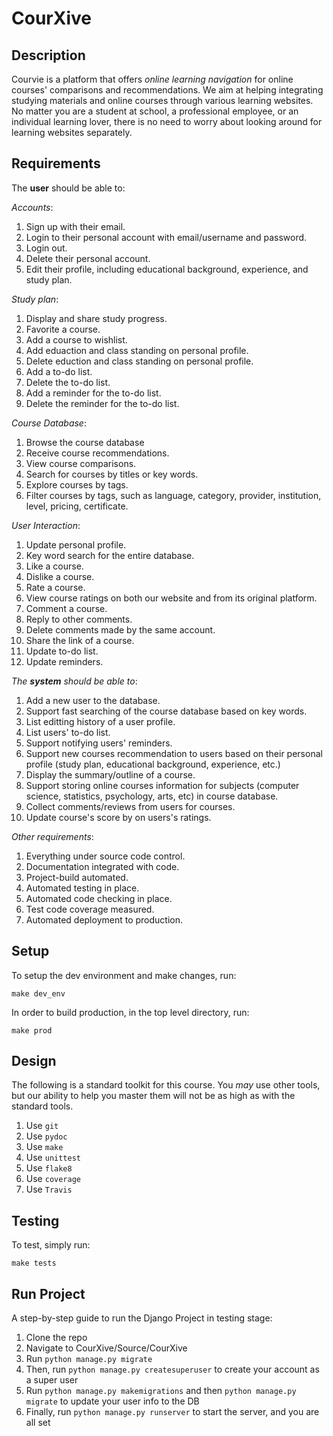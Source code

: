 # CourXive

## Description

Courvie is a platform that offers *online learning navigation* for online courses' comparisons and recommendations. We aim at helping integrating studying materials and online courses through various learning websites. No matter you are a student at school, a professional employee, or an individual learning lover, there is no need to worry about looking around for learning websites separately.

## Requirements

The **user** should be able to:

*Accounts*:
1. Sign up with their email.
1. Login to their personal account with email/username and password.
1. Login out.
1. Delete their personal account.
1. Edit their profile, including educational background, experience, and study plan.

*Study plan*:
1. Display and share study progress.
1. Favorite a course.
2. Add a course to wishlist.
3. Add eduaction and class standing on personal profile.
4. Delete eduction and class standing on personal profile.
5. Add a to-do list.
6. Delete the to-do list.
7. Add a reminder for the to-do list.
8. Delete the reminder for the to-do list.

*Course Database*:
1. Browse the course database
1. Receive course recommendations.
1. View course comparisons.
1. Search for courses by titles or key words.
1. Explore courses by tags.
1. Filter courses by tags, such as language, category, provider, institution, level, pricing, certificate.

*User Interaction*:
1. Update personal profile.
1. Key word search for the entire database.
1. Like a course.
1. Dislike a course.
1. Rate a course.
1. View course ratings on both our website and from its original platform.
1. Comment a course.
1. Reply to other comments.
1. Delete comments made by the same account.
1. Share the link of a course.
1. Update to-do list.
1. Update reminders.

*The **system** should be able to*:

1. Add a new user to the database.
1. Support fast searching of the course database based on key words. 
1. List editting history of a user profile.
1. List users' to-do list.
1. Support notifying users' reminders.
1. Support new courses recommendation to users based on their personal profile (study plan, educational background, experience, etc.)
1. Display the summary/outline of a course.
1. Support storing online courses information for subjects (computer science, statistics, psychology, arts, etc) in course database.
1. Collect comments/reviews from users for courses.
1. Update course's score by on users's ratings.


*Other requirements*:

1. Everything under source code control.
1. Documentation integrated with code.
1. Project-build automated.
1. Automated testing in place.
1. Automated code checking in place.
1. Test code coverage measured.
1. Automated deployment to production.

## Setup

To setup the dev environment and make changes, run:

`make dev_env`

In order to build production, in the top level directory, run:

`make prod`

## Design

The following is a standard toolkit for this course. You *may* use other tools,
but our ability to help you master them will not be as high as with the
standard tools.

1. Use `git`
1. Use `pydoc`
1. Use `make`
1. Use `unittest`
1. Use `flake8`
1. Use `coverage`
1. Use `Travis`

## Testing

To test, simply run: 

`make tests`

## Run Project

A step-by-step guide to run the Django Project in testing stage:
1. Clone the repo
2. Navigate to CourXive/Source/CourXive
3. Run `python manage.py migrate`
4. Then, run `python manage.py createsuperuser` to create your account as a super user
5. Run `python manage.py makemigrations` and then `python manage.py migrate` to update your user info to the DB
6. Finally, run `python manage.py runserver` to start the server, and you are all set
